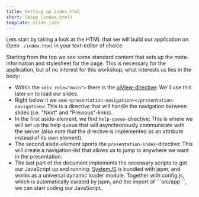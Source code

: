 ```yaml
---
title: Setting up index.html
short: Setup (index.html)
template: slide.jade
---
```


Lets start by taking a look at the HTML that we will build our application on. Open ```./index.html``` in your text-editor of choice.

Starting from the top we see some standard content that sets up the meta-information and stylesheet for the page. This is necessary for the application, but of no interest for this workshop; what interests us lies in the body:

* Within the ```<div role="main">``` there is the [uiView-directive](http://angular-ui.github.io/ui-router/site/#/api/ui.router.state.directive:ui-view): We'll use this later on to load our slides.
* Right below it we see ```<presentation-navigation></presentation-navigation>```: This is a directive that will handle the navigation between slides (i.e. "Next" and "Previous"-links).
* In the first aside-element, we find ```help-queue```-directive: This is where we will set up the help queue that will asynchronously communicate with the server (also note that the directive is implemented as an attribute instead of its own element).
* The second aside-element sports the ```presentation-index```-directive: This will create a navigation-list that allows us to jump to anywhere we want in the presentation.
* The last part of the document implements the necessary scripts to get our JavaScript up and running: [SystemJS](https://github.com/systemjs/systemjs) is bundled with jspm, and works as a universal dynamic loader module. Together with config.js, which is automatically curated by jspm, and the import of ´´´src/app´´´, we can start coding our JavaScript.